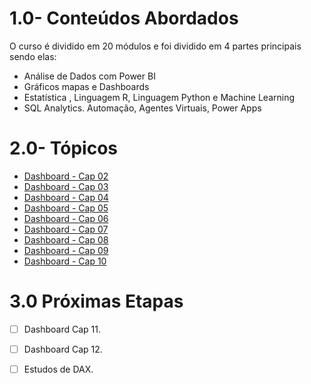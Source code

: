 # 1.0- Conteúdos Abordados

O curso é dividido em 20 módulos e foi dividido em 4 partes principais sendo elas:
- Análise de Dados com Power BI
- Gráficos mapas e Dashboards
- Estatística , Linguagem R, Linguagem Python e Machine Learning
- SQL Analytics. Automação, Agentes Virtuais, Power Apps

# 2.0- Tópicos
- [Dashboard - Cap 02](https://github.com/brunalimap/Power_BI_DSA_2.0/tree/main/Cap-02) 
- [Dashboard - Cap 03](https://github.com/brunalimap/Power_BI_DSA_2.0/tree/main/Cap-03)   
- [Dashboard - Cap 04](https://github.com/brunalimap/Power_BI_DSA_2.0/tree/main/Cap-04)
- [Dashboard - Cap 05](https://github.com/brunalimap/Power_BI_DSA_2.0/tree/main/Cap-05)
- [Dashboard - Cap 06](https://github.com/brunalimap/Power_BI_DSA_2.0/tree/main/Cap-06)
- [Dashboard - Cap 07](https://github.com/brunalimap/Power_BI_DSA_2.0/tree/main/Cap-07)
- [Dashboard - Cap 08](https://github.com/brunalimap/Power_BI_DSA_2.0/tree/main/Cap-08) 
- [Dashboard - Cap 09](https://github.com/brunalimap/Power_BI_DSA_2.0/tree/main/Cap-09)
- [Dashboard - Cap 10](https://github.com/brunalimap/Power_BI_DSA_2.0/tree/main/Cap-10)



# 3.0 Próximas Etapas
 
- [ ] Dashboard Cap 11.
- [ ] Dashboard Cap 12.
- [ ] Estudos de DAX.


